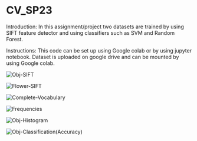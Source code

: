 # CV_SP23

Introduction:
In this assignment/project two datasets are trained by using SIFT feature detector and using classifiers such as SVM and Random Forest.

Instructions:
This code can be set up using Google colab or by using jupyter notebook. Dataset is uploaded on google drive and can be mounted by using Google colab.


![Obj-SIFT](https://user-images.githubusercontent.com/54496815/224585989-931bd3fe-43cb-473a-84e4-8e7351042e4d.png)

![Flower-SIFT](https://user-images.githubusercontent.com/54496815/224586217-7878074e-4320-4b0d-a1de-b25f4696b4d6.png)

![Complete-Vocabulary](https://user-images.githubusercontent.com/54496815/224586306-61f253d0-3819-4324-973c-3d254f359ce8.png)

![Frequencies](https://user-images.githubusercontent.com/54496815/224586316-44b4a864-7c1e-4114-8ee9-c8d7762d127a.png)

![Obj-Histogram](https://user-images.githubusercontent.com/54496815/224586324-df3bf1f2-ed24-4255-8db0-49c8a696ca16.png)

![Obj-Classification(Accuracy)](https://user-images.githubusercontent.com/54496815/224586432-c9effa8f-089b-46cb-9e75-ce87a00c4a43.png)
